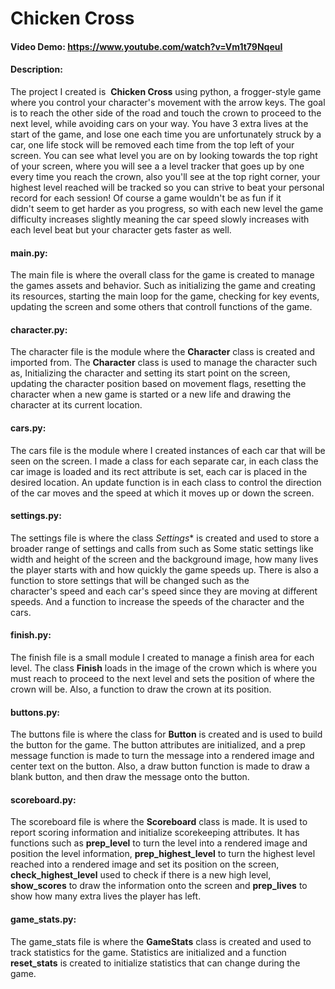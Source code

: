 # Chicken Cross
#### Video Demo: https://www.youtube.com/watch?v=Vm1t79NqeuI
#### Description:
The project I created is  **Chicken Cross** using python, a frogger-style game 
where you control your character's movement with the arrow keys. The goal is to 
reach the other side of the road and touch the crown to proceed to the next level, 
while avoiding cars on your way. You have 3 extra lives at the start of the game, 
and lose one each time you are unfortunately struck by a car, one life stock will 
be removed each time from the top left of your screen. You can see what level you
are on by looking towards the top right of your screen, where you will see a
a level tracker that goes up by one every time you reach the crown, also you'll
see at the top right corner, your highest level reached will be tracked so you 
can strive to beat your personal record for each session! Of course a game 
wouldn't be as fun if it didn't seem to get harder as you progress, so with each
new level the game difficulty increases slightly meaning the car speed slowly
increases with each level beat but your character gets faster as well.


#### main.py:
The main file is where the overall class for the game is created to manage the 
games assets and behavior. Such as initializing the game and creating its
resources, starting the main loop for the game, checking for key events, updating
the screen and some others that controll functions of the game.


#### character.py:
The character file is the module where the **Character** class is created and
imported from. The **Character** class is used to manage the character such as,
Initializing the character and setting its start point on the screen, updating
the character position based on movement flags, resetting the character when a
new game is started or a new life and drawing the character at its current location.


#### cars.py:
The cars file is the module where I created instances of each car that will be
seen on the screen. I made a class for each separate car, in each class the car
image is loaded and its rect attribute is set, each car is placed in the desired
location. An update function is in each class to control the direction of the car
moves and the speed at which it moves up or down the screen.



#### settings.py:
The settings file is where the class *Settings** is created and used to store
a broader range of settings and calls from such as Some static settings like
width and height of the screen and the background image, how many lives the player
starts with and how quickly the game speeds up. There is also a function to store
settings that will be changed such as the character's speed and each car's speed
since they are moving at different speeds. And a function to increase the speeds
of the character and the cars.


#### finish.py:
The finish file is a small module I created to manage a finish area for each level. 
The class **Finish** loads in the image of the crown which is where you must reach 
to proceed to the next level and sets the position of where the crown will be. 
Also, a function to draw the crown at its position.


#### buttons.py:
The buttons file is where the class for **Button** is created and is used to build
the button for the game. The button attributes are initialized, and a prep message
function is made to turn the message into a rendered image and center text on the
button. Also, a draw button function is made to draw a blank button, and then draw
the message onto the button.


#### scoreboard.py:
The scoreboard file is where the **Scoreboard** class is made. It is used to
report scoring information and initialize scorekeeping attributes. It has
functions such as **prep_level** to turn the level into a rendered image and
position the level information, **prep_highest_level** to turn the highest level
reached into a rendered image and set its position on the screen, **check_highest_level**
used to check if there is a new high level, **show_scores** to draw the information
onto the screen and **prep_lives** to show how many extra lives the player has left.


#### game_stats.py:
The game_stats file is where the **GameStats** class is created and used to track
statistics for the game. Statistics are initialized and a function **reset_stats**
is created to initialize statistics that can change during the game.
